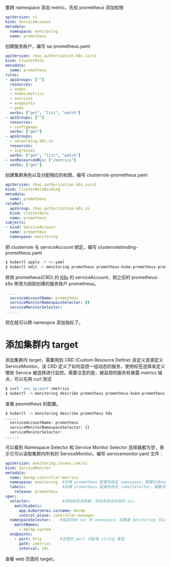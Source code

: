 要跨 namespace 添加 metric，先给 prometheus 添加权限
```yaml
apiVersion: v1
kind: ServiceAccount
metadata:
  namespace: monitoring
  name: prometheus

```
创建服务账户，编写 sa-prometheus.yaml
```yaml
apiVersion: rbac.authorization.k8s.io/v1
kind: ClusterRole
metadata:
  name: prometheus
rules:
- apiGroups: [""]
  resources:
  - nodes
  - nodes/metrics
  - services
  - endpoints
  - pods
  verbs: ["get", "list", "watch"]
- apiGroups: [""]
  resources:
  - configmaps
  verbs: ["get"]
- apiGroups:
  - networking.k8s.io
  resources:
  - ingresses
  verbs: ["get", "list", "watch"]
- nonResourceURLs: ["/metrics"]
  verbs: ["get"]

```
创建集群角色以及分配相应的权限，编写 clusterrole-prometheus.yaml
```yaml
apiVersion: rbac.authorization.k8s.io/v1
kind: ClusterRoleBinding
metadata:
  name: prometheus
roleRef:
  apiGroup: rbac.authorization.k8s.io
  kind: ClusterRole
  name: prometheus
subjects:
- kind: ServiceAccount
  name: prometheus
  namespace: monitoring

```
把 clusterrole 与 serviceAccount 绑定，编写 clusterrolebinding-prometheus.yaml
```bash
$ kubectl apply -f <>.yaml
$ kubectl edit -n monitoring prometheus prometheus-kube-prometheus-prometheus
```
修改 prometheus(CRD) 的 [K8s](https://so.csdn.net/so/search?q=K8s&spm=1001.2101.3001.7020) 的 serviceAccount，把之前的 prometheus-k8s 修改为刚刚创建的服务账户 prometheus。
```yaml
......
  serviceAccountName: prometheus
  serviceMonitorNamespaceSelector: {}
  serviceMonitorSelector:
......
```
现在就可以跨 namespce 添加指标了。
# 添加集群内 target
添加集群内 target，需要用到 CRD  (Custom Resource Define) 自定义资源定义 ServiceMonitor。该 CRD 定义了如何监控一组动态的服务，使用标签选择来定义哪些 Service 被选择进行监控。需要注意的是，被监控的服务有暴露 metrics 端点，可以先用 curl 测试
```bash
$ curl 'svc_ip:port'/metrics
$ kubectl -n monitoring describe prometheus prometheus-kube-prometheus-prometheus
```
查看 peometheus 的配置。
```bash
$ kubectl -n monitoring describe prometheus k8s
......
  serviceAccountName: prometheus
  serviceMonitorNamespaceSelector: {}
  serviceMonitorSelector:
......
```
可以看到 Namespace Selector 和 Service Monitor Selector 选择器都为空，表示它可以读取集群内所有的 ServiceMonitor。编写 servicemonitor.yaml 文件：
```yaml
apiVersion: monitoring.coreos.com/v1
kind: ServiceMonitor
metadata:
  name: bmrmp-controller-metrics
  namespace: monitoring  #如果 prometheus 配置有指定 namespace，需要在该namespace下创建
  labels:                #如果 prometheus 配置有指定 labelSelector，需要添加对应的标签
    release: prometheus
spec:
  selector:              #添加标签选择器，筛选具有该标签的 svc
    matchLabels:
      app.kubernetes.io/name: bmrmp
      control-plane: controller-manager
  namespaceSelector:    #指定目标 svc 的 namespace，如果是 monitoring 可以省略
    matchNames:
      - bmrmp-system
  endpoints:
    - port: http        #这里的 port 只能填 string 类型
      path: /metrics
      interval: 30s
```
查看 web 页面的 target，